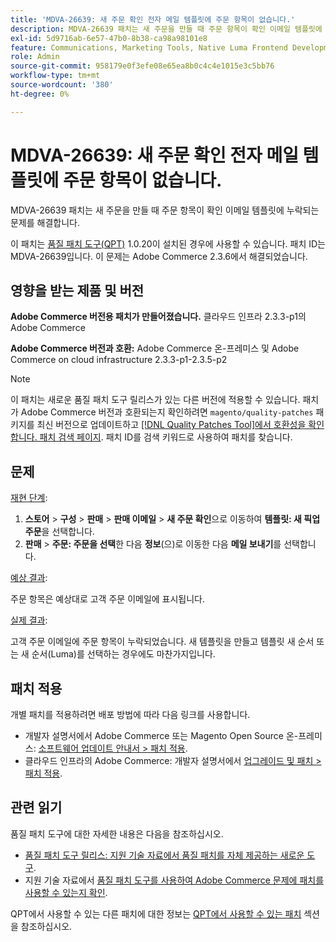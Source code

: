 ```yaml
---
title: 'MDVA-26639: 새 주문 확인 전자 메일 템플릿에 주문 항목이 없습니다.'
description: MDVA-26639 패치는 새 주문을 만들 때 주문 항목이 확인 이메일 템플릿에 누락되는 문제를 해결합니다.
exl-id: 5d9716ab-6e57-47b0-8b38-ca98a98101e8
feature: Communications, Marketing Tools, Native Luma Frontend Development, Orders
role: Admin
source-git-commit: 958179e0f3efe08e65ea8b0c4c4e1015e3c5bb76
workflow-type: tm+mt
source-wordcount: '380'
ht-degree: 0%

---
```


# MDVA-26639: 새 주문 확인 전자 메일 템플릿에 주문 항목이 없습니다.

MDVA-26639 패치는 새 주문을 만들 때 주문 항목이 확인 이메일 템플릿에 누락되는 문제를 해결합니다.

이 패치는 [품질 패치 도구(QPT)](/help/announcements/adobe-commerce-announcements/magento-quality-patches-released-new-tool-to-self-serve-quality-patches.md) 1.0.20이 설치된 경우에 사용할 수 있습니다. 패치 ID는 MDVA-26639입니다. 이 문제는 Adobe Commerce 2.3.6에서 해결되었습니다.

## 영향을 받는 제품 및 버전

**Adobe Commerce 버전용 패치가 만들어졌습니다.** 클라우드 인프라 2.3.3-p1의 Adobe Commerce

**Adobe Commerce 버전과 호환:** Adobe Commerce 온-프레미스 및 Adobe Commerce on cloud infrastructure 2.3.3-p1-2.3.5-p2

>[!NOTE]
>
>이 패치는 새로운 품질 패치 도구 릴리스가 있는 다른 버전에 적용할 수 있습니다. 패치가 Adobe Commerce 버전과 호환되는지 확인하려면 `magento/quality-patches` 패키지를 최신 버전으로 업데이트하고 [[!DNL Quality Patches Tool]에서 호환성을 확인합니다. 패치 검색 페이지](https://devdocs.magento.com/quality-patches/tool.html#patch-grid). 패치 ID를 검색 키워드로 사용하여 패치를 찾습니다.

## 문제

<u>재현 단계</u>:

1. **스토어** > **구성** > **판매** > **판매 이메일** > **새 주문 확인**&#x200B;으로 이동하여 **템플릿: 새 픽업 주문**&#x200B;을 선택합니다.
1. **판매** > **주문: 주문을 선택**&#x200B;한 다음 **정보**(으)로 이동한 다음 **메일 보내기**&#x200B;를 선택합니다.

<u>예상 결과</u>:

주문 항목은 예상대로 고객 주문 이메일에 표시됩니다.

<u>실제 결과</u>:

고객 주문 이메일에 주문 항목이 누락되었습니다. 새 템플릿을 만들고 템플릿 새 순서 또는 새 순서(Luma)를 선택하는 경우에도 마찬가지입니다.

## 패치 적용

개별 패치를 적용하려면 배포 방법에 따라 다음 링크를 사용합니다.

* 개발자 설명서에서 Adobe Commerce 또는 Magento Open Source 온-프레미스: [소프트웨어 업데이트 안내서 > 패치 적용](https://devdocs.magento.com/guides/v2.4/comp-mgr/patching/mqp.html).
* 클라우드 인프라의 Adobe Commerce: 개발자 설명서에서 [업그레이드 및 패치 > 패치 적용](https://devdocs.magento.com/cloud/project/project-patch.html).

## 관련 읽기

품질 패치 도구에 대한 자세한 내용은 다음을 참조하십시오.

* [품질 패치 도구 릴리스: 지원 기술 자료에서 품질 패치를 자체 제공하는 새로운 도구](/help/announcements/adobe-commerce-announcements/magento-quality-patches-released-new-tool-to-self-serve-quality-patches.md).
* 지원 기술 자료에서 [품질 패치 도구를 사용하여 Adobe Commerce 문제에 패치를 사용할 수 있는지 확인](/help/support-tools/patches-available-in-qpt-tool/check-patch-for-magento-issue-with-magento-quality-patches.md).

QPT에서 사용할 수 있는 다른 패치에 대한 정보는 [QPT에서 사용할 수 있는 패치](https://support.magento.com/hc/en-us/sections/360010506631-Patches-available-in-MQP-tool-) 섹션을 참조하십시오.
